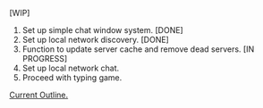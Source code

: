[WIP]
1. Set up simple chat window system. [DONE]
2. Set up local network discovery. [DONE]
3. Function to update server cache and remove dead servers. [IN PROGRESS]
4. Set up local network chat.
5. Proceed with typing game.

[Current Outline.](outline.txt)
